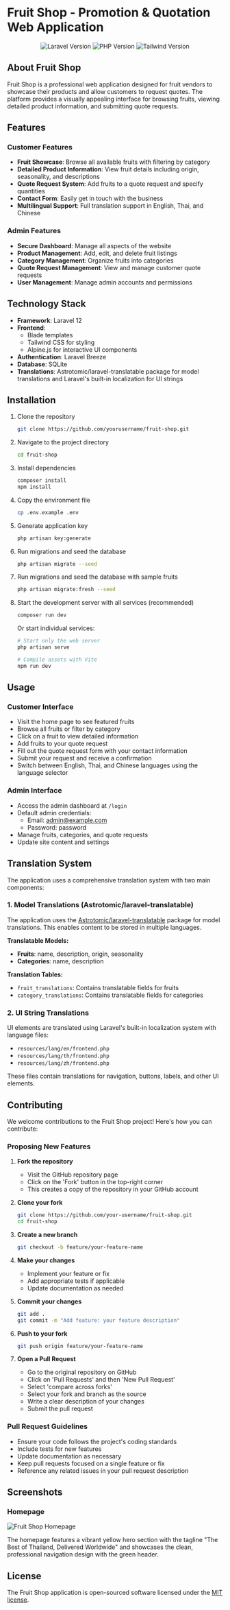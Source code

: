 # Fruit Shop - Promotion & Quotation Web Application

<p align="center">
<img src="https://img.shields.io/badge/Laravel-12.0-red" alt="Laravel Version">
<img src="https://img.shields.io/badge/PHP-8.2-blue" alt="PHP Version">
<img src="https://img.shields.io/badge/Tailwind-3.0-teal" alt="Tailwind Version">
</p>

## About Fruit Shop

Fruit Shop is a professional web application designed for fruit vendors to showcase their products and allow customers to request quotes. The platform provides a visually appealing interface for browsing fruits, viewing detailed product information, and submitting quote requests.

## Features

### Customer Features

- **Fruit Showcase**: Browse all available fruits with filtering by category
- **Detailed Product Information**: View fruit details including origin, seasonality, and descriptions
- **Quote Request System**: Add fruits to a quote request and specify quantities
- **Contact Form**: Easily get in touch with the business
- **Multilingual Support**: Full translation support in English, Thai, and Chinese

### Admin Features

- **Secure Dashboard**: Manage all aspects of the website
- **Product Management**: Add, edit, and delete fruit listings
- **Category Management**: Organize fruits into categories
- **Quote Request Management**: View and manage customer quote requests
- **User Management**: Manage admin accounts and permissions

## Technology Stack

- **Framework**: Laravel 12
- **Frontend**: 
  - Blade templates
  - Tailwind CSS for styling
  - Alpine.js for interactive UI components
- **Authentication**: Laravel Breeze
- **Database**: SQLite
- **Translations**: Astrotomic/laravel-translatable package for model translations and Laravel's built-in localization for UI strings

## Installation

1. Clone the repository
   ```bash
   git clone https://github.com/yourusername/fruit-shop.git
   ```

2. Navigate to the project directory
   ```bash
   cd fruit-shop
   ```

3. Install dependencies
   ```bash
   composer install
   npm install
   ```

4. Copy the environment file
   ```bash
   cp .env.example .env
   ```

5. Generate application key
   ```bash
   php artisan key:generate
   ```

6. Run migrations and seed the database
   ```bash
   php artisan migrate --seed
   ```

7. Run migrations and seed the database with sample fruits
   ```bash
   php artisan migrate:fresh --seed
   ```

8. Start the development server with all services (recommended)
   ```bash
   composer run dev
   ```

   Or start individual services:
   ```bash
   # Start only the web server
   php artisan serve
   
   # Compile assets with Vite
   npm run dev
   ```

## Usage

### Customer Interface

- Visit the home page to see featured fruits
- Browse all fruits or filter by category
- Click on a fruit to view detailed information
- Add fruits to your quote request
- Fill out the quote request form with your contact information
- Submit your request and receive a confirmation
- Switch between English, Thai, and Chinese languages using the language selector

### Admin Interface

- Access the admin dashboard at `/login`
- Default admin credentials:
  - Email: admin@example.com
  - Password: password
- Manage fruits, categories, and quote requests
- Update site content and settings

## Translation System

The application uses a comprehensive translation system with two main components:

### 1. Model Translations (Astrotomic/laravel-translatable)

The application uses the [Astrotomic/laravel-translatable](https://github.com/Astrotomic/laravel-translatable) package for model translations. This enables content to be stored in multiple languages.

**Translatable Models:**
- **Fruits**: name, description, origin, seasonality
- **Categories**: name, description

**Translation Tables:**
- `fruit_translations`: Contains translatable fields for fruits
- `category_translations`: Contains translatable fields for categories

### 2. UI String Translations

UI elements are translated using Laravel's built-in localization system with language files:
- `resources/lang/en/frontend.php`
- `resources/lang/th/frontend.php`
- `resources/lang/zh/frontend.php`

These files contain translations for navigation, buttons, labels, and other UI elements.

## Contributing

We welcome contributions to the Fruit Shop project! Here's how you can contribute:

### Proposing New Features

1. **Fork the repository**
   - Visit the GitHub repository page
   - Click on the 'Fork' button in the top-right corner
   - This creates a copy of the repository in your GitHub account

2. **Clone your fork**
   ```bash
   git clone https://github.com/your-username/fruit-shop.git
   cd fruit-shop
   ```

3. **Create a new branch**
   ```bash
   git checkout -b feature/your-feature-name
   ```

4. **Make your changes**
   - Implement your feature or fix
   - Add appropriate tests if applicable
   - Update documentation as needed

5. **Commit your changes**
   ```bash
   git add .
   git commit -m "Add feature: your feature description"
   ```

6. **Push to your fork**
   ```bash
   git push origin feature/your-feature-name
   ```

7. **Open a Pull Request**
   - Go to the original repository on GitHub
   - Click on 'Pull Requests' and then 'New Pull Request'
   - Select 'compare across forks'
   - Select your fork and branch as the source
   - Write a clear description of your changes
   - Submit the pull request

### Pull Request Guidelines

- Ensure your code follows the project's coding standards
- Include tests for new features
- Update documentation as necessary
- Keep pull requests focused on a single feature or fix
- Reference any related issues in your pull request description

## Screenshots

### Homepage

![Fruit Shop Homepage](https://github.com/Ekaluk52003/laravel_fruitshop/blob/master/screenshots/homepage.png?raw=true)

The homepage features a vibrant yellow hero section with the tagline "The Best of Thailand, Delivered Worldwide" and showcases the clean, professional navigation design with the green header.

## License

The Fruit Shop application is open-sourced software licensed under the [MIT license](https://opensource.org/licenses/MIT).
